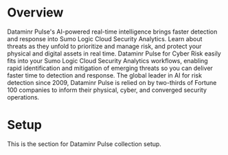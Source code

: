 # Overview

Dataminr Pulse's AI-powered real-time intelligence brings faster detection and response into Sumo Logic Cloud Security Analytics. Learn about threats as they unfold to prioritize and manage risk, and protect your physical and digital assets in real time. Dataminr Pulse for Cyber Risk easily fits into your Sumo Logic Cloud Security Analytics workflows, enabling rapid identification and mitigation of emerging threats so you can deliver faster time to detection and response. The global leader in AI for risk detection since 2009, Dataminr Pulse is relied on by two-thirds of Fortune 100 companies to inform their physical, cyber, and converged security operations.

# Setup
This is the section for Dataminr Pulse collection setup.
